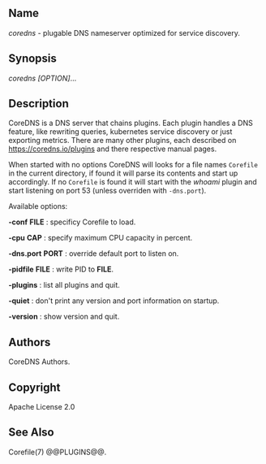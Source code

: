 ## Name

*coredns* - plugable DNS nameserver optimized for service discovery.

## Synopsis

*coredns* *[OPTION]*...

## Description

CoreDNS is a DNS server that chains plugins. Each plugin handles a DNS feature, like rewriting
queries, kubernetes service discovery or just exporting metrics. There are many other plugins,
each described on <https://coredns.io/plugins> and there respective manual pages.

When started with no options CoreDNS will looks for a file names `Corefile` in the current
directory, if found it will parse its contents and start up accordingly. If no `Corefile` is found
it will start with the *whoami* plugin and start listening on port 53 (unless overriden with `-dns.port`).

Available options:

**-conf** **FILE**
: specificy Corefile to load.

**-cpu** **CAP**
: specify maximum CPU capacity in percent.

**-dns.port** **PORT**
: override default port to listen on.

**-pidfile** **FILE**
: write PID to **FILE**.

**-plugins**
: list all plugins and quit.

**-quiet**
: don't print any version and port information on startup.

**-version**
: show version and quit.

## Authors

CoreDNS Authors.

## Copyright

Apache License 2.0

## See Also

Corefile(7) @@PLUGINS@@.
